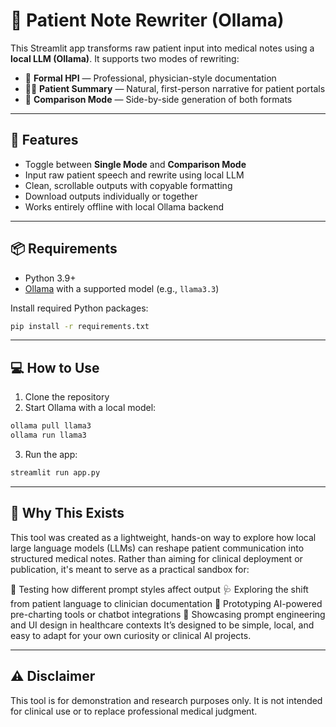 # 📝 Patient Note Rewriter (Ollama)

This Streamlit app transforms raw patient input into medical notes using a **local LLM (Ollama)**. It supports two modes of rewriting:

- 📄 **Formal HPI** — Professional, physician-style documentation  
- 🧑‍⚕️ **Patient Summary** — Natural, first-person narrative for patient portals  
- 🔁 **Comparison Mode** — Side-by-side generation of both formats  

---

## 🚀 Features

- Toggle between **Single Mode** and **Comparison Mode**
- Input raw patient speech and rewrite using local LLM
- Clean, scrollable outputs with copyable formatting
- Download outputs individually or together
- Works entirely offline with local Ollama backend

---

## 📦 Requirements

- Python 3.9+
- [Ollama](https://ollama.com/) with a supported model (e.g., `llama3.3`)

Install required Python packages:
```bash
pip install -r requirements.txt
```
---

## 💻 How to Use

1. Clone the repository
2. Start Ollama with a local model:
```bash
ollama pull llama3
ollama run llama3
```

3. Run the app:
```bash
streamlit run app.py
```
---
## 🧠 Why This Exists

This tool was created as a lightweight, hands-on way to explore how local large language models (LLMs) can reshape patient communication into structured medical notes.
Rather than aiming for clinical deployment or publication, it's meant to serve as a practical sandbox for:

🧪 Testing how different prompt styles affect output
🩺 Exploring the shift from patient language to clinician documentation
🤖 Prototyping AI-powered pre-charting tools or chatbot integrations
💼 Showcasing prompt engineering and UI design in healthcare contexts
It’s designed to be simple, local, and easy to adapt for your own curiosity or clinical AI projects.

---
## ⚠️ Disclaimer

This tool is for demonstration and research purposes only.
It is not intended for clinical use or to replace professional medical judgment.